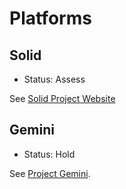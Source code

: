 # Platforms

## Solid

- Status: Assess

See [Solid Project Website](https://solidproject.org/)

## Gemini

- Status: Hold

See [Project Gemini](https://gemini.circumlunar.space/).
